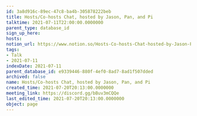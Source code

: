 ```yaml
---
id: 3a8d916c-89ec-47c8-ba4b-305878222beb
title: Hosts/Co-hosts Chat, hosted by Jason, Pan, and Pi
talktime: 2021-07-11T22:00:00.0000000
parent_type: database_id
sign_up_here: 
hosts: 
notion_url: https://www.notion.so/Hosts-Co-hosts-Chat-hosted-by-Jason-Pan-and-Pi-3a8d916c89ec47c8ba4b305878222beb
tags:
- Talk
- 2021-07-11
indexDate: 2021-07-11
parent_database_id: e9339446-880f-4ef0-8ad7-8ad1f507dded
archived: false
name: Hosts/Co-hosts Chat, hosted by Jason, Pan, and Pi
created_time: 2021-07-20T20:13:00.0000000
meeting_link: https://discord.gg/bBuv3mCQQe
last_edited_time: 2021-07-20T20:13:00.0000000
object: page
---
```





